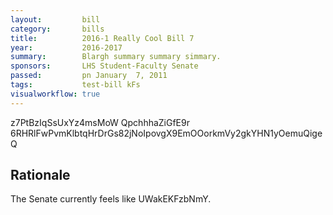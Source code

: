 ```yaml
---
layout:         bill
category:       bills
title:          2016-1 Really Cool Bill 7
year:           2016-2017
summary:        Blargh summary summary simmary.
sponsors:       LHS Student-Faculty Senate
passed:         pn January  7, 2011
tags:           test-bill kFs
visualworkflow: true
---
```



z7PtBzIqSsUxYz4msMoW QpchhhaZiGfE9r 6RHRlFwPvmKlbtqHrDrGs82jNoIpovgX9EmOOorkmVy2gkYHN1yOemuQigeQ 




Rationale
---------
The Senate currently feels like UWakEKFzbNmY.
